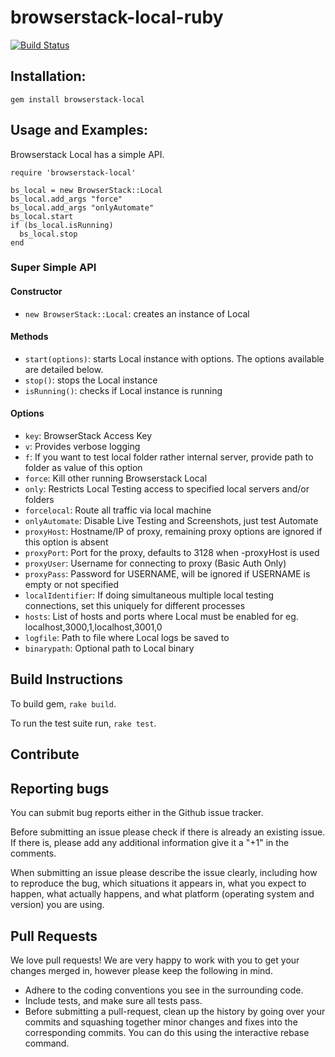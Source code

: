 # browserstack-local-ruby

[![Build Status](https://travis-ci.org/browserstack/browserstack-local-ruby.svg?branch=master)](https://travis-ci.org/browserstack/browserstack-local-ruby)

## Installation:

```
gem install browserstack-local
```

## Usage and Examples:

Browserstack Local has a simple API.

```
require 'browserstack-local'

bs_local = new BrowserStack::Local
bs_local.add_args "force"
bs_local.add_args "onlyAutomate"
bs_local.start
if (bs_local.isRunning)
  bs_local.stop
end

```

### Super Simple API

#### Constructor

* `new BrowserStack::Local`: creates an instance of Local

#### Methods

* `start(options)`: starts Local instance with options. The options available are detailed below.
* `stop()`: stops the Local instance
* `isRunning()`: checks if Local instance is running

#### Options

* `key`: BrowserStack Access Key
* `v`: Provides verbose logging
* `f`: If you want to test local folder rather internal server, provide path to folder as value of this option
* `force`: Kill other running Browserstack Local
* `only`: Restricts Local Testing access to specified local servers and/or folders
* `forcelocal`: Route all traffic via local machine
* `onlyAutomate`: Disable Live Testing and Screenshots, just test Automate
* `proxyHost`: Hostname/IP of proxy, remaining proxy options are ignored if this option is absent
* `proxyPort`: Port for the proxy, defaults to 3128 when -proxyHost is used
* `proxyUser`: Username for connecting to proxy (Basic Auth Only)
* `proxyPass`: Password for USERNAME, will be ignored if USERNAME is empty or not specified
* `localIdentifier`: If doing simultaneous multiple local testing connections, set this uniquely for different processes
* `hosts`: List of hosts and ports where Local must be enabled for eg. localhost,3000,1,localhost,3001,0
* `logfile`: Path to file where Local logs be saved to
* `binarypath`: Optional path to Local binary

## Build Instructions

To build gem, `rake build`.

To run the test suite run, `rake test`.


## Contribute

Reporting bugs
--------------

You can submit bug reports either in the Github issue tracker.

Before submitting an issue please check if there is already an existing issue. If there is, please add any additional information give it a "+1" in the comments.

When submitting an issue please describe the issue clearly, including how to reproduce the bug, which situations it appears in, what you expect to happen, what actually happens, and what platform (operating system and version) you are using.

Pull Requests
-------------

We love pull requests! We are very happy to work with you to get your changes merged in, however please keep the following in mind.

* Adhere to the coding conventions you see in the surrounding code.
* Include tests, and make sure all tests pass.
* Before submitting a pull-request, clean up the history by going over your commits and squashing together minor changes and fixes into the corresponding commits. You can do this using the interactive rebase command.




